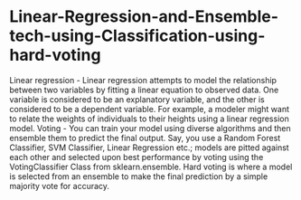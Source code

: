 # Linear-Regression-and-Ensemble-tech-using-Classification-using-hard-voting
Linear regression - Linear regression attempts to model the relationship between two variables by fitting a linear equation to observed data. One variable is considered to be an explanatory variable, and the other is considered to be a dependent variable. For example, a modeler might want to relate the weights of individuals to their heights using a linear regression model.  Voting - You can train your model using diverse algorithms and then ensemble them to predict the final output. Say, you use a Random Forest Classifier, SVM Classifier, Linear Regression etc.; models are pitted against each other and selected upon best performance by voting using the VotingClassifier Class from sklearn.ensemble. Hard voting is where a model is selected from an ensemble to make the final prediction by a simple majority vote for accuracy.
